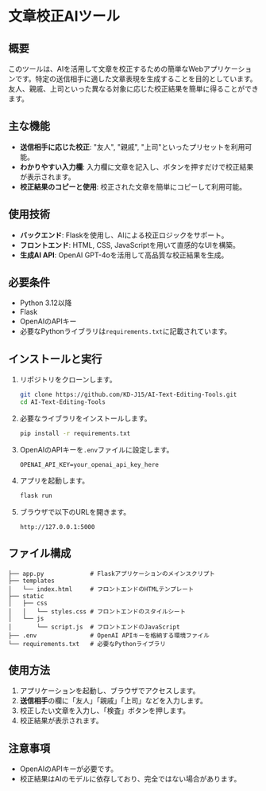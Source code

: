 # 文章校正AIツール

## 概要
このツールは、AIを活用して文章を校正するための簡単なWebアプリケーションです。特定の送信相手に適した文章表現を生成することを目的としています。友人、親戚、上司といった異なる対象に応じた校正結果を簡単に得ることができます。

## 主な機能
- **送信相手に応じた校正**: "友人", "親戚", "上司"といったプリセットを利用可能。
- **わかりやすい入力欄**: 入力欄に文章を記入し、ボタンを押すだけで校正結果が表示されます。
- **校正結果のコピーと使用**: 校正された文章を簡単にコピーして利用可能。

## 使用技術
- **バックエンド**: Flaskを使用し、AIによる校正ロジックをサポート。
- **フロントエンド**: HTML, CSS, JavaScriptを用いて直感的なUIを構築。
- **生成AI API**: OpenAI GPT-4oを活用して高品質な校正結果を生成。

## 必要条件
- Python 3.12以降
- Flask
- OpenAIのAPIキー
- 必要なPythonライブラリは`requirements.txt`に記載されています。

## インストールと実行
1. リポジトリをクローンします。
   ```bash
   git clone https://github.com/KD-J15/AI-Text-Editing-Tools.git
   cd AI-Text-Editing-Tools
   ```
2. 必要なライブラリをインストールします。
   ```bash
   pip install -r requirements.txt
   ```
3. OpenAIのAPIキーを`.env`ファイルに設定します。
   ```
   OPENAI_API_KEY=your_openai_api_key_here
   ```
4. アプリを起動します。
   ```bash
   flask run
   ```
5. ブラウザで以下のURLを開きます。
   ```
   http://127.0.0.1:5000
   ```

## ファイル構成
```
├── app.py             # Flaskアプリケーションのメインスクリプト
├── templates
│   └── index.html     # フロントエンドのHTMLテンプレート
├── static
│   ├── css
│   │   └── styles.css # フロントエンドのスタイルシート
│   └── js
│       └── script.js  # フロントエンドのJavaScript
├── .env               # OpenAI APIキーを格納する環境ファイル
└── requirements.txt   # 必要なPythonライブラリ
```

## 使用方法
1. アプリケーションを起動し、ブラウザでアクセスします。
2. **送信相手**の欄に「友人」「親戚」「上司」などを入力します。
3. 校正したい文章を入力し、「検査」ボタンを押します。
4. 校正結果が表示されます。

## 注意事項
- OpenAIのAPIキーが必要です。
- 校正結果はAIのモデルに依存しており、完全ではない場合があります。